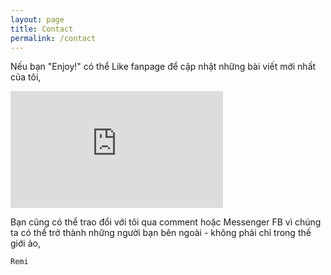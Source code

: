```yaml
---
layout: page
title: Contact
permalink: /contact
---
```


Nếu bạn "Enjoy!" có thể Like fanpage để cập nhật những bài viết mới nhất của tôi,

<iframe src="https://www.facebook.com/plugins/page.php?href=https%3A%2F%2Fwww.facebook.com%2Fremiblog%2Fabout%3Fref%3Dpage_internal&tabs=timeline&width=340&height=187&small_header=false&adapt_container_width=true&hide_cover=false&show_facepile=true&appId=4610405982398409" width="340" height="187" style="border:none;overflow:hidden" scrolling="no" frameborder="0" allowfullscreen="true" allow="autoplay; clipboard-write; encrypted-media; picture-in-picture; web-share"></iframe>

Bạn cũng có thể trao đổi với tôi qua comment hoặc Messenger FB vì chúng ta có thể trở thành những người bạn bên ngoài - không phải chỉ trong thế giới ảo,


```Remi```
